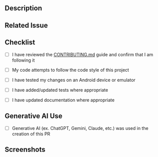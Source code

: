 <!-- You must use the following template for pull requests -->

## Description
<!-- Describe what this PR does and why -->


## Related Issue
<!-- Link to the issue this PR addresses or contributes under - avoid using Closes # or Fixes #. I will close out issues once my testing of the merged PR is complete. -->


## Checklist
<!-- Some of these may only apply to code, if you are performing a content update, I don't care how you fill out the code related checklist items -->

- [ ] I have reviewed the [CONTRIBUTING.md](https://github.com/kylecorry31/Trail-Sense/blob/main/CONTRIBUTING.md) guide and confirm that I am following it
- [ ] My code attempts to follow the code style of this project
- [ ] I have tested my changes on an Android device or emulator
- [ ] I have added/updated tests where appropriate
- [ ] I have updated documentation where appropriate


## Generative AI Use
<!-- See the [Generative AI section of CONTRIBUTING.md](https://github.com/kylecorry31/Trail-Sense/blob/main/CONTRIBUTING.md#generative-ai) for more information - use of AI in Trail Sense is only allowed in certain cases -->
- [ ] Generative AI (ex. ChatGPT, Gemini, Claude, etc.) was used in the creation of this PR

<!-- If yes, please describe what generative AI was used for and how you verified the accuracy -->


## Screenshots
<!-- Add screenshots or video to help explain your changes (if applicable) -->

